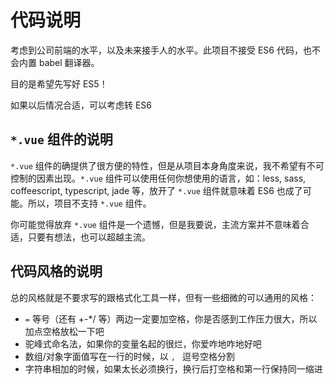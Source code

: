 # 代码说明

考虑到公司前端的水平，以及未来接手人的水平。此项目不接受 ES6 代码，也不会内置 babel 翻译器。

目的是希望先写好 ES5！

如果以后情况合适，可以考虑转 ES6

## `*.vue` 组件的说明

`*.vue` 组件的确提供了很方便的特性，但是从项目本身角度来说，我不希望有不可控制的因素出现。`*.vue` 组件可以使用任何你想使用的语言，如：less, sass, coffeescript, typescript, jade 等，放开了 `*.vue` 组件就意味着 ES6 也成了可能。所以，项目不支持 `*.vue` 组件。

你可能觉得放弃 `*.vue` 组件是一个遗憾，但是我要说，主流方案并不意味着合适，只要有想法，也可以超越主流。

## 代码风格的说明

总的风格就是不要求写的跟格式化工具一样，但有一些细微的可以通用的风格：
* ` = ` 等号（还有 +-*/ 等）两边一定要加空格，你是否感到工作压力很大，所以加点空格放松一下吧
* 驼峰式命名法，如果你的变量名起的很烂，你爱咋地咋地好吧
* 数组/对象字面值写在一行的时候，以 `, ` 逗号空格分割
* 字符串相加的时候，如果太长必须换行，换行后打空格和第一行保持同一缩进